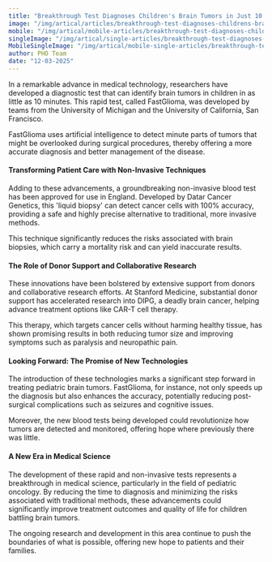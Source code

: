 ```yaml
---
title: "Breakthrough Test Diagnoses Children's Brain Tumors in Just 10 Minutes"
image: "/img/artical/articles/breakthrough-test-diagnoses-childrens-brain-tumors-in-just-10-minutes.png"
mobile: "/img/artical/mobile-articles/breakthrough-test-diagnoses-childrens-brain-tumors-in-just-10-minutes.png"
singleImage: "/img/artical/single-articles/breakthrough-test-diagnoses-childrens-brain-tumors-in-just-10-minutes.png"
MobileSingleImage: "/img/artical/mobile-single-articles/breakthrough-test-diagnoses-childrens-brain-tumors-in-just-10-minutes.png"
author: PHO Team
date: "12-03-2025"
---
```


In a remarkable advance in medical technology, researchers have developed a diagnostic test that can identify brain tumors in children in as little as 10 minutes. This rapid test, called FastGlioma, was developed by teams from the University of Michigan and the University of California, San Francisco. 

FastGlioma uses artificial intelligence to detect minute parts of tumors that might be overlooked during surgical procedures, thereby offering a more accurate diagnosis and better management of the disease.

#### Transforming Patient Care with Non-Invasive Techniques

Adding to these advancements, a groundbreaking non-invasive blood test has been approved for use in England. Developed by Datar Cancer Genetics, this 'liquid biopsy' can detect cancer cells with 100% accuracy, providing a safe and highly precise alternative to traditional, more invasive methods​. 

This technique significantly reduces the risks associated with brain biopsies, which carry a mortality risk and can yield inaccurate results​.

#### The Role of Donor Support and Collaborative Research

These innovations have been bolstered by extensive support from donors and collaborative research efforts. At Stanford Medicine, substantial donor support has accelerated research into DIPG, a deadly brain cancer, helping advance treatment options like CAR-T cell therapy. 

This therapy, which targets cancer cells without harming healthy tissue, has shown promising results in both reducing tumor size and improving symptoms such as paralysis and neuropathic pain​.

#### Looking Forward: The Promise of New Technologies

The introduction of these technologies marks a significant step forward in treating pediatric brain tumors. FastGlioma, for instance, not only speeds up the diagnosis but also enhances the accuracy, potentially reducing post-surgical complications such as seizures and cognitive issues​. 

Moreover, the new blood tests being developed could revolutionize how tumors are detected and monitored, offering hope where previously there was little.

#### A New Era in Medical Science

The development of these rapid and non-invasive tests represents a breakthrough in medical science, particularly in the field of pediatric oncology. By reducing the time to diagnosis and minimizing the risks associated with traditional methods, these advancements could significantly improve treatment outcomes and quality of life for children battling brain tumors. 

The ongoing research and development in this area continue to push the boundaries of what is possible, offering new hope to patients and their families.


